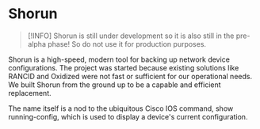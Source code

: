 # Shorun

> [!INFO]
> Shorun is still under development so it is also still in the pre-alpha phase! So do not use it for production purposes.

Shorun is a high-speed, modern tool for backing up network device configurations. The project was started because existing solutions like RANCID and Oxidized were not fast or sufficient for our operational needs. We built Shorun from the ground up to be a capable and efficient replacement.

The name itself is a nod to the ubiquitous Cisco IOS command, show running-config, which is used to display a device's current configuration.

